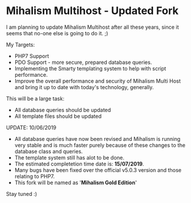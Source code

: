 <h1>Mihalism Multihost - Updated Fork</h1>

I am planning to update Mihalism Multihost after all these years, since it seems that no-one else is going to do it. ;)

My Targets:
<ul>
  <li>PHP7 Support</li>
  <li>PDO Support - more secure, prepared database queries.</li>
  <li>Implementing the Smarty templating system to help with script performance.</li>
  <li>Improve the overall performance and security of Mihalism Multi Host and bring it up to date with today's technology, generally.</li>
</ul>

This will be a large task:
<ul>
  <li>All database queries should be updated</li>
  <li>All template files should be updated</li>
</ul>
  
<p>
  UPDATE: 10/06/2019
  <ul>
    <li>All database queries have now been revised and Mihalism is running very stable and is much faster purely because of these changes to the database class and queries.</li>
    <li>The template system still has alot to be done.</li>
    <li>The estimated completetion time date is: <b>15/07/2019</b>.</li>
    <li>Many bugs have been fixed over the official v5.0.3 version and those relating to PHP7.</li>
    <li>This fork will be named as '<b>Mihalism Gold Edition</b>'</li>
    </ul>
    Stay tuned :)
</p>
